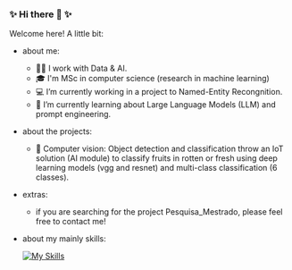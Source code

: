 ### ✨ Hi there 👋 ✨

Welcome here! A little bit:
- about me:
  
  - 👩‍💻 I work with Data & AI.
  - 🎓 I'm MSc in computer science (research in machine learning) 
  - 💻 I’m currently working in a project to Named-Entity Recongnition.
  - 🌱 I’m currently learning about Large Language Models (LLM) and prompt engineering.

-  about the projects:
  
    - 🔎 Computer vision: Object detection and classification throw an IoT solution (AI module) to classify fruits in rotten or fresh using deep learning models (vgg and resnet) and multi-class classification (6 classes).

- extras:

  - if you are searching for the project Pesquisa_Mestrado, please feel free to contact me! 

 -  about my mainly skills:

    [![My Skills](https://skillicons.dev/icons?i=py,tensorflow,latex)](https://skillicons.dev)


